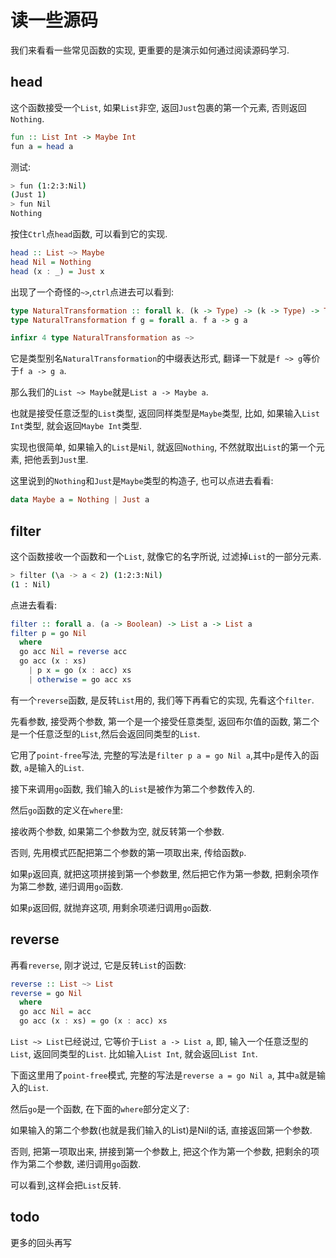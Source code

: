 # 读一些源码

我们来看看一些常见函数的实现, 更重要的是演示如何通过阅读源码学习.

## head

这个函数接受一个`List`, 如果`List`非空, 返回`Just`包裹的第一个元素, 否则返回`Nothing`.

```haskell
fun :: List Int -> Maybe Int
fun a = head a
```

测试:

```bash
> fun (1:2:3:Nil) 
(Just 1)
> fun Nil        
Nothing
```

按住`Ctrl`点`head`函数, 可以看到它的实现.

```haskell
head :: List ~> Maybe
head Nil = Nothing
head (x : _) = Just x
```

出现了一个奇怪的`~>`,`ctrl`点进去可以看到:

```haskell
type NaturalTransformation :: forall k. (k -> Type) -> (k -> Type) -> Type
type NaturalTransformation f g = forall a. f a -> g a

infixr 4 type NaturalTransformation as ~>
```

它是类型别名`NaturalTransformation`的中缀表达形式, 翻译一下就是`f ~> g`等价于`f a -> g a`.

那么我们的`List ~> Maybe`就是`List a -> Maybe a`.

也就是接受任意泛型的`List`类型, 返回同样类型是`Maybe`类型, 比如, 如果输入`List Int`类型, 就会返回`Maybe Int`类型.

实现也很简单, 如果输入的`List`是`Nil`, 就返回`Nothing`, 不然就取出`List`的第一个元素, 把他丢到`Just`里.

这里说到的`Nothing`和`Just`是`Maybe`类型的构造子, 也可以点进去看看:

```haskell
data Maybe a = Nothing | Just a
```

## filter

这个函数接收一个函数和一个`List`, 就像它的名字所说, 过滤掉`List`的一部分元素.

```bash
> filter (\a -> a < 2) (1:2:3:Nil)
(1 : Nil)
```

点进去看看:

```haskell
filter :: forall a. (a -> Boolean) -> List a -> List a
filter p = go Nil
  where
  go acc Nil = reverse acc
  go acc (x : xs)
    | p x = go (x : acc) xs
    | otherwise = go acc xs
```

有一个`reverse`函数, 是反转`List`用的, 我们等下再看它的实现, 先看这个`filter`.

先看参数, 接受两个参数, 第一个是一个接受任意类型, 返回布尔值的函数, 第二个是一个任意泛型的`List`,然后会返回同类型的`List`.

它用了`point-free`写法, 完整的写法是`filter p a = go Nil a`,其中`p`是传入的函数, `a`是输入的`List`.

接下来调用`go`函数, 我们输入的`List`是被作为第二个参数传入的.

然后`go`函数的定义在`where`里:

接收两个参数, 如果第二个参数为空, 就反转第一个参数.

否则, 先用模式匹配把第二个参数的第一项取出来, 传给函数`p`.

如果`p`返回真, 就把这项拼接到第一个参数里, 然后把它作为第一参数, 把剩余项作为第二参数, 递归调用`go`函数.

如果`p`返回假, 就抛弃这项, 用剩余项递归调用`go`函数.

## reverse

再看`reverse`, 刚才说过, 它是反转`List`的函数:

```haskell
reverse :: List ~> List
reverse = go Nil
  where
  go acc Nil = acc
  go acc (x : xs) = go (x : acc) xs
```

`List ~> List`已经说过, 它等价于`List a -> List a`, 即, 输入一个任意泛型的`List`, 返回同类型的`List`. 比如输入`List Int`, 就会返回`List Int`.

下面这里用了`point-free`模式, 完整的写法是`reverse a = go Nil a`, 其中`a`就是输入的`List`.

然后`go`是一个函数, 在下面的`where`部分定义了:

如果输入的第二个参数(也就是我们输入的List)是Nil的话, 直接返回第一个参数.

否则, 把第一项取出来, 拼接到第一个参数上, 把这个作为第一个参数, 把剩余的项作为第二个参数, 递归调用`go`函数.

可以看到,这样会把`List`反转.

## todo

更多的回头再写